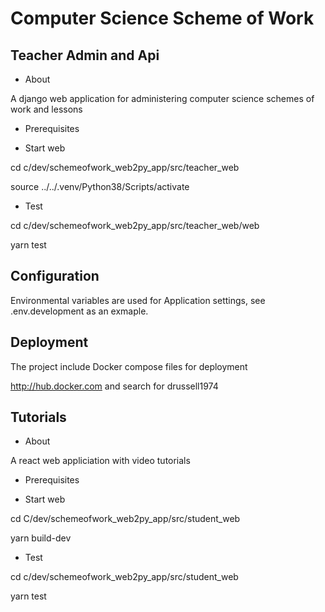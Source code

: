 Computer Science Scheme of Work
===============================
Teacher Admin and Api
-------------------------------
- About

A django web application for administering computer science schemes of work and lessons

- Prerequisites


- Start web

cd c/dev/schemeofwork_web2py_app/src/teacher_web

source ../../.venv/Python38/Scripts/activate

- Test

cd c/dev/schemeofwork_web2py_app/src/teacher_web/web

yarn test

Configuration
-------------

Environmental variables are used for Application settings, see .env.development as an exmaple.

Deployment
----------

The project include Docker compose files for deployment

http://hub.docker.com and search for drussell1974 

Tutorials
---------
- About

A react web appliciation with video tutorials 

- Prerequisites


- Start web

cd C/dev/schemeofwork_web2py_app/src/student_web

yarn build-dev

- Test

cd c/dev/schemeofwork_web2py_app/src/student_web

yarn test
